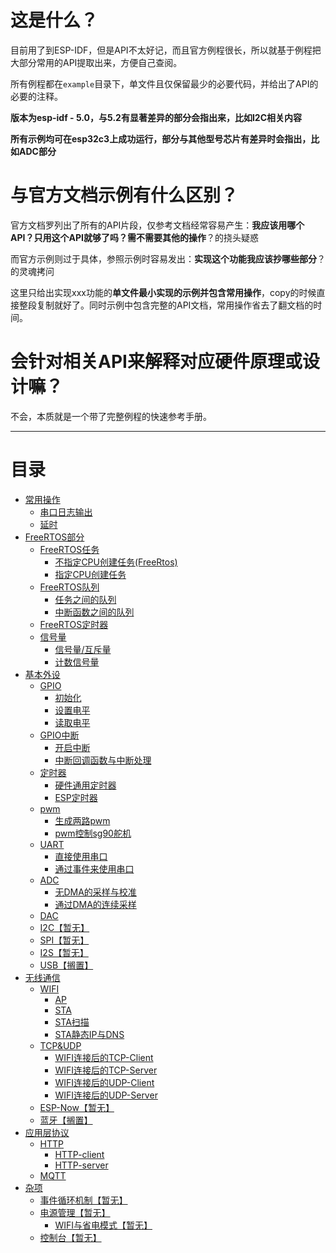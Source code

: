 # 这是什么？

目前用了到ESP-IDF，但是API不太好记，而且官方例程很长，所以就基于例程把大部分常用的API提取出来，方便自己查阅。

所有例程都在`example`目录下，单文件且仅保留最少的必要代码，并给出了API的必要的注释。

**版本为esp-idf - 5.0，与5.2有显著差异的部分会指出来，比如I2C相关内容**

**所有示例均可在esp32c3上成功运行，部分与其他型号芯片有差异时会指出，比如ADC部分**

# 与官方文档示例有什么区别？

官方文档罗列出了所有的API片段，仅参考文档经常容易产生：**我应该用哪个API？只用这个API就够了吗？需不需要其他的操作**？的挠头疑惑

而官方示例则过于具体，参照示例时容易发出：**实现这个功能我应该抄哪些部分**？的灵魂拷问

这里只给出实现xxx功能的**单文件最小实现的示例并包含常用操作**，copy的时候直接整段复制就好了。同时示例中包含完整的API文档，常用操作省去了翻文档的时间。

# 会针对相关API来解释对应硬件原理或设计嘛？

不会，本质就是一个带了完整例程的快速参考手册。

---

# 目录


* [常用操作](./Reference.md#常用操作)
  * [串口日志输出](./Reference.md#串口日志输出)
  * [延时](./Reference.md#延时)
* [FreeRTOS部分](./Reference.md#freertos部分)
  * [FreeRTOS任务](./Reference.md#freertos任务)
    * [不指定CPU创建任务(FreeRtos)](./Reference.md#不指定cpu创建任务freertos)
    * [指定CPU创建任务](./Reference.md#指定cpu创建任务)
  * [FreeRTOS队列](./Reference.md#freertos队列)
    * [任务之间的队列](./Reference.md#任务之间的队列)
    * [中断函数之间的队列](./Reference.md#中断函数之间的队列)
  * [FreeRTOS定时器](./Reference.md#freertos定时器)
  * [信号量](./Reference.md#信号量)
    * [信号量/互斥量](./Reference.md#信号量互斥量)
    * [计数信号量](./Reference.md#计数信号量)
* [基本外设](./Reference.md#基本外设)
  * [GPIO](./Reference.md#gpio)
    * [初始化](./Reference.md#初始化)
    * [设置电平](./Reference.md#设置电平)
    * [读取电平](./Reference.md#读取电平)
  * [GPIO中断](./Reference.md#gpio中断)
    * [开启中断](./Reference.md#开启中断)
    * [中断回调函数与中断处理](./Reference.md#中断回调函数与中断处理)
  * [定时器](./Reference.md#定时器)
    * [硬件通用定时器](./Reference.md#硬件通用定时器)
    * [ESP定时器](./Reference.md#esp定时器)
  * [pwm](./Reference.md#pwm)
    * [生成两路pwm](./Reference.md#生成两路pwm)
    * [pwm控制sg90舵机](./Reference.md#pwm控制sg90舵机)
  * [UART](./Reference.md#uart)
    * [直接使用串口](./Reference.md#直接使用串口)
    * [通过事件来使用串口](./Reference.md#通过事件来使用串口)
  * [ADC](./Reference.md#adc)
    * [无DMA的采样与校准](./Reference.md#无dma的采样与校准)
    * [通过DMA的连续采样](./Reference.md#通过dma的连续采样)
  * [DAC](./Reference.md#dac)
  * [I2C【暂无】](./Reference.md#i2c【暂无】)
  * [SPI【暂无】](./Reference.md#spi【暂无】)
  * [I2S【暂无】](./Reference.md#i2s【暂无】)
  * [USB【搁置】](./Reference.md#usb【搁置】)
* [无线通信](./Reference.md#无线通信)
  * [WIFI](./Reference.md#wifi)
    * [AP](./Reference.md#ap)
    * [STA](./Reference.md#sta)
    * [STA扫描](./Reference.md#sta扫描)
    * [STA静态IP与DNS](./Reference.md#sta静态ip与dns)
  * [TCP&UDP](./Reference.md#tcp&udp)
    * [WIFI连接后的TCP-Client](./Reference.md#wifi连接后的tcp-client)
    * [WIFI连接后的TCP-Server](./Reference.md#wifi连接后的tcp-server)
    * [WIFI连接后的UDP-Client](./Reference.md#wifi连接后的udp-client)
    * [WIFI连接后的UDP-Server](./Reference.md#wifi连接后的udp-server)
  * [ESP-Now【暂无】](./Reference.md#esp-now【暂无】)
  * [蓝牙【搁置】](./Reference.md#蓝牙【搁置】)
* [应用层协议](./Reference.md#应用层协议)
  * [HTTP](./Reference.md#http)
    * [HTTP-client](./Reference.md#http-client)
    * [HTTP-server](./Reference.md#http-server)
  * [MQTT](./Reference.md#mqtt)
* [杂项](./Reference.md#杂项)
  * [事件循环机制【暂无】](./Reference.md#事件循环机制【暂无】)
  * [电源管理【暂无】](./Reference.md#电源管理【暂无】)
    * [WIFI与省电模式【暂无】](./Reference.md#wifi与省电模式【暂无】)
  * [控制台【暂无】](./Reference.md#控制台【暂无】)
